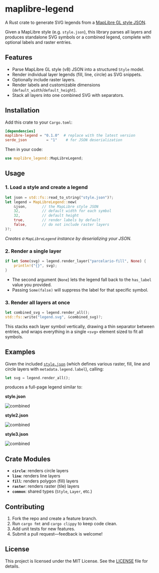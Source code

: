 # maplibre-legend

A Rust crate to generate SVG legends from a [MapLibre GL style JSON][].

Given a MapLibre style (e.g. `style.json`), this library parses all layers and produces standalone SVG symbols or a combined legend, complete with optional labels and raster entries.

## Features

- Parse MapLibre GL style (v8) JSON into a structured `Style` model.  
- Render individual layer legends (fill, line, circle) as SVG snippets.  
- Optionally include raster layers.  
- Render labels and customizable dimensions (`default_width`/`default_height`).  
- Stack all layers into one combined SVG with separators.  

## Installation

Add this crate to your `Cargo.toml`:

```toml
[dependencies]
maplibre-legend = "0.1.0"  # replace with the latest version
serde_json         = "1"    # for JSON deserialization
````

Then in your code:

```rust
use maplibre_legend::MapLibreLegend;
```

## Usage

### 1. Load a style and create a legend

```rust
let json = std::fs::read_to_string("style.json")?;
let legend = MapLibreLegend::new(
    &json,       // the MapLibre style JSON
    32,          // default width for each symbol
    32,          // default height
    true,        // render labels by default
    false,       // do not include raster layers
)?;
```

*Creates a `MapLibreLegend` instance by deserializing your JSON.*&#x20;

### 2. Render a single layer

```rust
if let Some(svg) = legend.render_layer("parcelario-fill", None) {
    println!("{}", svg);
}
```

* The second argument (`None`) lets the legend fall back to the `has_label` value you provided.
* Passing `Some(false)` will suppress the label for that specific symbol.&#x20;

### 3. Render all layers at once

```rust
let combined_svg = legend.render_all();
std::fs::write("legend.svg", &combined_svg)?;
```

This stacks each layer symbol vertically, drawing a thin separator between entries, and wraps everything in a single `<svg>` element sized to fit all symbols.&#x20;

## Examples

Given the included [`style.json`][] (which defines various raster, fill, line and circle layers with `metadata.legend.label`), calling:

```rust
let svg = legend.render_all();
```

produces a full-page legend similar to:


**style.json**

![combined](https://github.com/user-attachments/assets/45f11696-c5d8-499a-8ab9-8a66a2cd82b0)



**style2.json**

![combined](https://github.com/user-attachments/assets/d865faf8-277f-48d7-8b19-541d0f984493)



**style3.json**

![combined](https://github.com/user-attachments/assets/f70e3ac7-eedf-4107-8ffd-d97de18e8888)


## Crate Modules

* **`circle`**: renders circle layers
* **`line`**: renders line layers
* **`fill`**: renders polygon (fill) layers
* **`raster`**: renders raster (tile) layers
* **`common`**: shared types (`Style`, `Layer`, etc.)

## Contributing

1. Fork the repo and create a feature branch.
2. Run `cargo fmt` and `cargo clippy` to keep code clean.
3. Add unit tests for new features.
4. Submit a pull request—feedback is welcome!

## License

This project is licensed under the MIT License. See the [LICENSE][] file for details.

[MapLibre GL style JSON]: https://maplibre.org/maplibre-gl-js-docs/style-spec/
[`style.json`]: ./example/style.json
[LICENSE]: ./LICENSE

```
```
